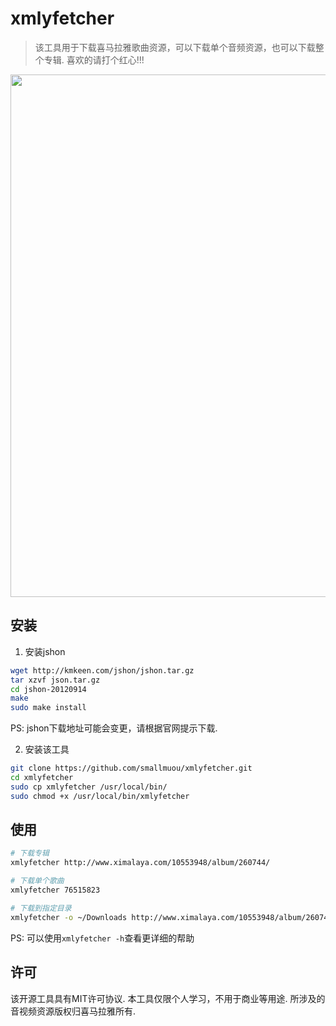 # xmlyfetcher

> 该工具用于下载喜马拉雅歌曲资源，可以下载单个音频资源，也可以下载整个专辑. 喜欢的请打个红心!!!

<a href="https://asciinema.org/a/4jz6NqQIeLZL7weqpZDQ17Wi6"><img src="https://asciinema.org/a/4jz6NqQIeLZL7weqpZDQ17Wi6.png" width="836"/></a>

## 安装

1. 安装jshon

```bash
wget http://kmkeen.com/jshon/jshon.tar.gz
tar xzvf json.tar.gz
cd jshon-20120914
make
sudo make install
```
PS: jshon下载地址可能会变更，请根据官网提示下载.

2. 安装该工具

```bash
git clone https://github.com/smallmuou/xmlyfetcher.git
cd xmlyfetcher
sudo cp xmlyfetcher /usr/local/bin/
sudo chmod +x /usr/local/bin/xmlyfetcher
```

## 使用

```bash
# 下载专辑
xmlyfetcher http://www.ximalaya.com/10553948/album/260744/

# 下载单个歌曲
xmlyfetcher 76515823

# 下载到指定目录
xmlyfetcher -o ~/Downloads http://www.ximalaya.com/10553948/album/260744/
```
PS: 可以使用`xmlyfetcher -h`查看更详细的帮助

## 许可

该开源工具具有MIT许可协议. 本工具仅限个人学习，不用于商业等用途. 所涉及的音视频资源版权归喜马拉雅所有.